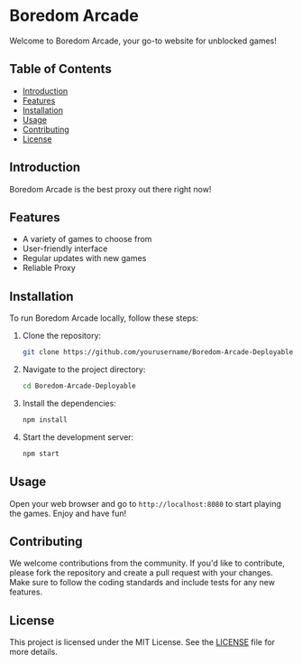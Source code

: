 # Boredom Arcade

Welcome to Boredom Arcade, your go-to website for unblocked games!

## Table of Contents
- [Introduction](#introduction)
- [Features](#features)
- [Installation](#installation)
- [Usage](#usage)
- [Contributing](#contributing)
- [License](#license)

## Introduction
Boredom Arcade is the best proxy out there right now!

## Features
- A variety of games to choose from
- User-friendly interface
- Regular updates with new games
- Reliable Proxy

## Installation
To run Boredom Arcade locally, follow these steps:

1. Clone the repository:
    ```sh
    git clone https://github.com/yourusername/Boredom-Arcade-Deployable.git
    ```
2. Navigate to the project directory:
    ```sh
    cd Boredom-Arcade-Deployable
    ```
3. Install the dependencies:
    ```sh
    npm install
    ```
4. Start the development server:
    ```sh
    npm start
    ```

## Usage
Open your web browser and go to `http://localhost:8080` to start playing the games. Enjoy and have fun!

## Contributing
We welcome contributions from the community. If you'd like to contribute, please fork the repository and create a pull request with your changes. Make sure to follow the coding standards and include tests for any new features.

## License
This project is licensed under the MIT License. See the [LICENSE](LICENSE) file for more details.

